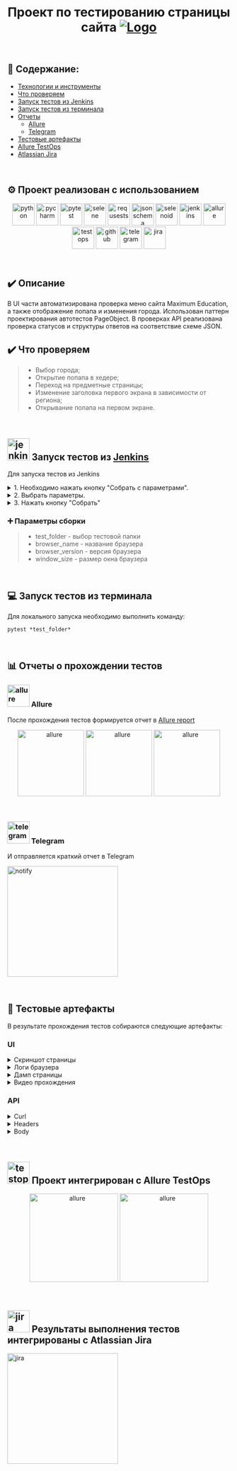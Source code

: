 <h1 align="center">Проект по тестированию страницы сайта <a href="https://maximumtest.ru/" target="_blank"><img src="/README/icons/ME.png" alt="Logo"/></a></h1>

&#8287;&#8287;&#8287;&#8287;&#8287;
## :open_book: Содержание:
- [Технологии и инструменты](#gear-проект-реализован-с-использованием)
- [Что проверяем](#heavy_check_mark-описание)
- [Запуск тестов из Jenkins](#-запуск-тестов-из-jenkins)
- [Запуск тестов из терминала](#computer-запуск-тестов-из-терминала)
- [Отчеты](#bar_chart-отчеты-о-прохождении-тестов)
  - [Allure](#-allure)
  - [Telegram](#-telegram)
- [Тестовые артефакты](#movie_camera-тестовые-артефакты)
- [Allure TestOps](#-проект-интегрирован-с-allure-testops)
- [Atlassian Jira](#-результаты-выполнения-тестов-интегрированы-с-atlassian-jira)

&#8287;&#8287;&#8287;&#8287;&#8287;
## :gear: Проект реализован с использованием
  <p align="center">
    <img src="/README/icons/python.svg" width="50" height="50"  alt="python"/>
    <img src="/README/icons/pycharm.svg" width="50" height="50"  alt="pycharm"/>
    <img src="/README/icons/pytest.svg" width="50" height="50"  alt="pytest"/>
    <img src="/README/icons/selene.png" width="50" height="50"  alt="selene"/>
    <img src="/README/icons/requsests.png" width="50" height="50"  alt="requsests"/>
    <img src="/README/icons/json.svg" width="50" height="50"  alt="json schema"/>
    <img src="/README/icons/selenoid.svg" width="50" height="50"  alt="selenoid"/>
    <img src="/README/icons/jenkins.svg" width="50" height="50"  alt="jenkins"/>
    <img src="/README/icons/allure.svg" width="50" height="50"  alt="allure"/>
    <img src="/README/icons/testops.svg" width="50" height="50"  alt="testops"/>
    <img src="/README/icons/github.svg" width="50" height="50"  alt="github"/>
    <img src="/README/icons/telegram.svg" width="50" height="50"  alt="telegram"/>
    <img src="/README/icons/jira.svg" width="50" height="50"  alt="jira"/>
 </p>


&#8287;&#8287;&#8287;&#8287;&#8287;
## :heavy_check_mark: Описание
В UI части автоматизирована проверка меню сайта Maximum Education, а также отображение попапа и изменения города. Использован паттерн проектирования автотестов PageObject.
В проверках API реализована проверка статусов и структуры ответов на соответствие схеме JSON.
  
## :heavy_check_mark: Что проверяем
> - Выбор города;
> - Открытие попапа в хедере;
> - Переход на предметные страницы;
> - Изменение заголовка первого экрана в зависимости от региона;
> - Открывание попапа на первом экране.

&#8287;&#8287;&#8287;&#8287;&#8287;
## <img src="/README/icons/jenkins.svg" width="50" height="50"  alt="jenkins"/> Запуск тестов из [Jenkins](https://jenkins.autotests.cloud/job/002_Clorhexidinum_diploma_python/)
  
  Для запуска тестов из Jenkins

  <details><summary>1. Необходимо нажать кнопку "Собрать с параметрами".</summary>
  <p align="center">
    <img src="/README/jenkins.png" alt="jenkins"/>
  </p>
  </details>
  
  <details><summary>2. Выбрать параметры.</summary>
  <p align="center">
    <img src="/README/jenkins2.png" alt="jenkins"/>
  </p>
  </details>
  
  <details><summary>3. Нажать кнопку "Собрать"</summary>
  <p align="center">
    <img src="/README/jenkins2.png" alt="jenkins2"/>
  </p>
  </details>
  
  ### :heavy_plus_sign: Параметры сборки

> - test_folder - выбор тестовой папки
> - browser_name - название браузера
> - browser_version - версия браузера
> - window_size - размер окна браузера
  
&#8287;&#8287;&#8287;&#8287;&#8287;
## :computer: Запуск тестов из терминала

Для локального запуска необходимо выполнить команду:
```
pytest *test_folder*
```

&#8287;&#8287;&#8287;&#8287;&#8287;
## :bar_chart: Отчеты о прохождении тестов 
  
### <img src="/README/icons/allure.svg" width="50" height="50"  alt="allure"/> Allure

После прохождения тестов формируется отчет в [Allure report](https://jenkins.autotests.cloud/job/002_Clorhexidinum_diploma_python/8/allure/)
  <p align="center">
    <img src="/README/report1.png" height="150" alt="allure"/>
    <img src="/README/report3.png" height="150" alt="allure"/>
    <img src="/README/report4.png" height="150" alt="allure"/>
  </p>
  
  
&#8287;&#8287;&#8287;&#8287;&#8287;
### <img src="/README/icons/telegram.svg" width="50" height="50"  alt="telegram"/> Telegram

И отправляется краткий отчет в Telegram

<img src="/README/notify.png" height="250" alt="notify"/>
  
&#8287;&#8287;&#8287;&#8287;&#8287;
## :movie_camera: Тестовые артефакты

В результате прохождения тестов собираются следующие артефакты:
  
   ### UI
  <details><summary>Скриншот страницы</summary>
  <p align="center">
    <img src="/README/screenshot.png" alt="screenshot"/>
  </p>
  </details>
  
  <details><summary>Логи браузера</summary>
  <p align="center">
    <img src="/README/logs.png" alt="logs"/>
  </p>
  </details>
  
  <details><summary>Дамп страницы</summary>
  <p align="center">
    <img src="/README/dump.png" alt="dump"/>
  </p>
  </details>
  
  <details><summary>Видео прохождения</summary>
  <p align="center">
    <img src="/README/selenoid.gif" alt="video"/>
  </p>
  </details>

  ### API

  <details><summary>Curl</summary>
  <p align="center">
    <img src="/README/curl.png" alt="curl"/>
  </p>
  </details>

  <details><summary>Headers</summary>
  <p align="center">
    <img src="/README/headers.png" alt="headers"/>
  </p>
  </details>

  <details><summary>Body</summary>
  <p align="center">
    <img src="/README/response.png" alt="png"/>
  </p>
  </details>
  

&#8287;&#8287;&#8287;&#8287;&#8287;
## <img src="/README/icons/testops.svg" width="50" height="50"  alt="testops"/> Проект интегрирован с Allure TestOps
  <p align="center">
    <img src="/README/test_ops2.png" height="200" alt="allure"/>
    <img src="/README/test_ops.png" height="200" alt="allure"/>
  </p>

&#8287;&#8287;&#8287;&#8287;&#8287;
## <img src="/README/icons/jira.svg" width="50" height="50"  alt="jira"/> Результаты выполнения тестов интегрированы с Atlassian Jira
  
  <img src="/README/jira.png" height="250" alt="jira"/> 
